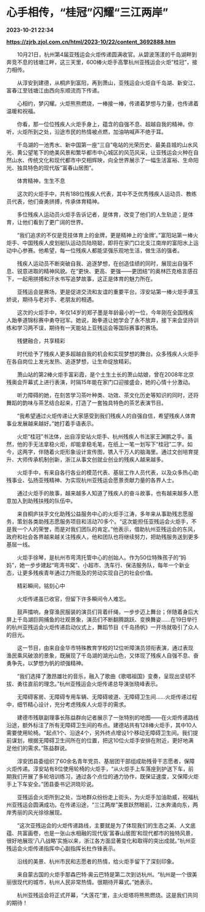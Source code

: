 # 心手相传，“桂冠”闪耀“三江两岸”

**2023-10-21 22:34**

**https://zjrb.zjol.com.cn/html/2023-10/22/content_3692888.htm**

　　10月21日，杭州第4届亚残运会火炬传递圆满收官。从碧波荡漾的千岛湖畔到奔竞不息的钱塘江畔，这三天里，600棒火炬手高擎杭州亚残运会火炬“桂冠”，接力相传。

　　从淳安到建德，从桐庐到富阳，再到萧山，亚残运会火炬自千岛湖、新安江、富春江至钱塘江由西向东顺流而下传递。

　　心相约，梦闪耀。火炬熊熊燃烧，一棒接一棒，传递着梦想与力量，也传递着温暖和祝福。

　　你看，那一位位残疾人火炬手身上，蕴含的自强不息、超越自我的精神。你听，火炬所到之处，沿途市民的热情被点燃，加油呐喊声不绝于耳。

　　千岛湖的一池秀水、新中国第一座“三自”电站的光荣历史、最美县城的山水风光、黄公望笔下的绝美风景和繁华都市中心城区的风范风采，让亚残运会火种在自然山水、传统文化和现代都市中交相辉映，向全世界展示了一幅生活富裕、生命阳光、独具特色的现代版“富春山居图”。

　　体育精神，生生不息

　　这次的火炬手中，共有188位残疾人代表，其中不乏优秀残疾人运动员、教练员代表，他们奋勇拼搏，传承体育精神。

　　多位残疾人运动员火炬手告诉记者，是体育，改变了他们的人生轨迹；是体育，让他们看到了更广阔的世界。

　　“我们追求的不仅是竞技体育上的金牌，更是精神上的‘金牌’。”富阳站第一棒火炬手、中国残疾人皮划艇队运动员陆晓聪，即将在家门口北支江南岸的富阳水上运动中心参赛。他希望，每一位残疾人都能坚强乐观地生活，做生活的强者。

　　残疾人运动员不断突破自我、追逐梦想，在创造佳绩的同时，展现出自强不息、锐意进取的精神风貌。在“更快、更高、更强——更团结”的奥林匹克格言感召下，一起用拼搏和汗水书写追梦故事，这正是体育的魅力所在。

　　亚残运会是赛场，更是促进交流和友谊的重要平台。淳安站第一棒火炬手谭玉娇说，期待与老对手、老朋友的相遇。

　　这次的火炬手中，年仅14岁的郑子墨是年龄最小的一位，今年刚在全国残疾人跆拳道锦标赛中勇夺冠军。她说，跆拳道让她学会了永不放弃，接下来会坚持训练和学习两不误，期待有一天能站上亚残运会等国际赛事的赛场。

　　残健融合，共享精彩

　　时代给予了残疾人更多超越自我的机会和实现梦想的舞台。众多残疾人火炬手在各自岗位上发光发热、追逐梦想，让生命绽放精彩。

　　萧山站的第2棒火炬手富彩霞，是个土生土长的萧山姑娘，曾在2008年北京残奥会开幕式上进行表演，时隔15年能在家门口迎接盛会，她的心情十分激动。

　　听力障碍的她，在刻苦学习茶叶种类、功效、茶文化历史等知识的同时，还将舞蹈的韵味与茶艺结合起来，打造了一套独具特色的茶艺表演节目。

　　“我希望通过火炬传递让大家感受到我们残疾人的自强自信，希望残疾人体育事业发展越来越好。”她打着手语表示。

　　火炬“桂冠”书法体，出自淳安站火炬手、杭州残疾人书法家王渊鹏之手。虽然，他的手无法拿稳火炬，却能拿稳毛笔，在纸上一笔一划写下“桂冠”二字。如今，这两字，伴随着火炬形象设计宣传图，镌入千万人的脑海里。通过文创培育提升、大师传承机制创新，浙江从事文创就业创业的残疾人越来越多。

　　火炬手中，有来自各行各业的模范代表、基层工作人员代表，以及众多热心助残事业、弘扬亚残精神、为实现杭州亚残运会愿景贡献力量的各界人士。

　　通过火炬手的故事，越来越多人知道了残疾人的奋斗故事，也有越来越多人愿意加入到助残扶残的队伍中。

　　来自桐庐扶手文化助残公益服务中心的火炬手江涛，多年来从事助残志愿服务，策划各类助残志愿服务项目和活动70多个。“这次能担任亚残运会火炬手，不是我一个人的荣誉，而是对我们团队的肯定。”他表示，借助杭州亚残运会的东风，政府和社会各界越来越关注残疾人，他和团队也将继续努力，把助残服务送到更多基层一线。

　　火炬手徐琴，是杭州市弯湾托管中心的创始人。作为50位特殊孩子的“妈妈”，她一步步建起“弯湾书窝”、小超市、洗车行、保洁服务队，每年一个新业态，让更多残疾青年通过力所能及的劳动实现自己的社会价值。

　　精彩瞬间，铭刻心中

　　火炬传递虽已收官，但留下许多瞬间令人难忘。

　　鼓声擂响，身穿渔民服装的演员们背着纤绳，一步步迈上舞台；伴随着身后大屏上千岛湖巨网捕鱼的壮观景象，演员们不断翻腾跳跃、变换舞姿……在19日举行的杭州亚残运会火炬传递启动仪式上，舞蹈节目《千岛扬帆》一开场就吸引了众人的目光。

　　这一节目，由来自金华市特殊教育学校的12位听障演员领衔表演，通过表现渔民乘风破浪的景象，既展现了千岛湖的湖光山色，又体现了残疾人自强不息、奋勇争先，以梦想为帆的顽强精神。

　　“我们选择了激昂雄壮的音乐，融入了歌曲《歌唱祖国》变奏，呈现出坚韧不拔、勇往直前的理念。”杭州亚残运会火炬传递总导演张晓峰表示。

　　无障碍客房、无障碍专用车辆、无障碍坡道、无障碍卫生间……火炬传递过程中，细节精心设计，充分考虑残疾人火炬手的需求。

　　建德市残联副理事长陈益群向记者展示了一张特别的地图——在火炬传递路线沿途，额外标注了所有无障碍卫生间的布点。建德站共有128棒火炬手，其中10人需要使用轮椅。“起点1个、沿途4个，另外终点增设1个移动无障碍卫生间。我们提前谋划，根据无障碍卫生间所在的位置，把这10位火炬手安排在附近，更好地满足他们的需求。”陈益群说。

　　淳安团县委组织了60余名青年党员、基层团干部组成助残骨干志愿者，保障火炬传递。淳安站有8位使用轮椅的火炬手，“从火炬手上车落座到护送下车，前期我们开展了多轮培训练习，通过各个点位的通力协作，既保证速度，又保障火炬手上下车安全。”团县委书记洪晓珍说。

　　亚残运会火炬所到之处，当地群众纷纷走上街头，为火炬手加油助威，祝福杭州亚残运会圆满成功。在传递沿途，“三江两岸”美景跃然眼前，江水奔涌向东，两岸秀丽的风光徐徐展现。

　　“这次亚残运会的火炬传递路线，主要就是为了体现我们的生态之美、人文底蕴、共富画卷，也是一张山水相融的现代版‘富春山居图’和现代都市的独特风景，很好地展现‘八八战略’实施以来，浙江各方面显著变化和取得的突出成就。”杭州亚残运会火炬传递指挥中心副指挥长杜作锋表示。

　　沿线的美景、杭州市民和志愿者的热情，给火炬手留下了深刻印象。

　　来自蒙古国的火炬手那森巴特·奥云巴特是第二次到访杭州。“杭州是一个很美丽很现代的城市，杭州人民非常热情。很期待开幕式。”她表示。

　　杭州亚残运会将正式开幕，“大莲花”里，主火炬塔将熊熊燃烧。这是我们共同的期待！